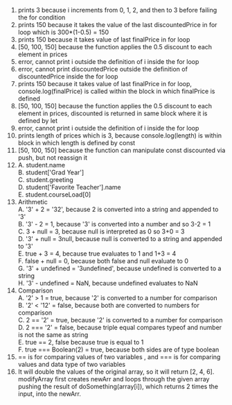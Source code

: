 1. prints 3 because i increments from 0, 1, 2, and then to 3 before failing the for condition
2. prints 150 because it takes the value of the last discountedPrice in for loop which is 300*(1-0.5) = 150
3. prints 150 because it takes value of last finalPrice in for loop
4. [50, 100, 150] because the function applies the 0.5 discount to each element in prices
5. error, cannot print i outside the definition of i inside the for loop
6. error, cannot print discountedPrice outside the definition of discountedPrice inside the for loop
7. prints 150 because it takes value of last finalPrice in for loop, console.log(finalPrice) is called within the block in which finalPrice is defined
8. [50, 100, 150] because the function applies the 0.5 discount to each element in prices, discounted is returned in same block where it is defined by let
9. error, cannot print i outside the definition of i inside the for loop
10. prints length of prices which is 3, because console.log(length) is within block in which length is defined by const
11. [50, 100, 150] because the function can manipulate const discounted via push, but not reassign it
12.
    A. student.name  
    B. student['Grad Year']  
    C. student.greeting  
    D. student['Favorite Teacher'].name  
    E. student.courseLoad[0]  
13. Arithmetic  
    A. '3' + 2 = '32', because 2 is converted into a string and appended to '3'  
    B. '3' - 2 = 1, because '3' is converted into a number and so 3-2 = 1  
    C. 3 + null = 3, because null is interpreted as 0 so 3+0 = 3  
    D. '3' + null = 3null, because null is converted to a string and appended to '3'  
    E. true + 3 = 4, because true evaluates to 1 and 1+3 = 4  
    F. false + null = 0, because both false and null evaluate to 0  
    G. '3' + undefined = '3undefined', because undefined is converted to a string  
    H. '3' - undefined = NaN, because undefined evaluates to NaN  
14. Comparison  
    A. '2' > 1 = true, because '2' is converted to a number for comparison  
    B. '2' < '12' = false, because both are converted to numbers for comparison  
    C. 2 == '2' = true, because '2' is converted to a number for comparison  
    D. 2 === '2' = false, because triple equal compares typeof and number is not the same as string  
    E. true == 2, false because true is equal to 1  
    F. true === Boolean(2) = true, because both sides are of type boolean  
15. == is for comparing values of two variables , and === is for comparing values and data type of two variables  
16. It will double the values of the original array, so it will return [2, 4, 6]. modifyArray first creates newArr and loops through the given array pushing the result of doSomething(array[i]), which returns 2 times the input, into the newArr.
